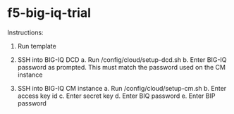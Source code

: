 # f5-big-iq-trial

Instructions:
1.	Run template

2.	SSH into BIG-IQ DCD
a.	Run /config/cloud/setup-dcd.sh
b.	Enter BIG-IQ password as prompted. This must match the password used on the CM instance

3.	SSH into BIG-IQ CM instance
a.	Run /config/cloud/setup-cm.sh
b.	Enter access key id
c.	Enter secret key
d.	Enter BIQ password
e.	Enter BIP password
